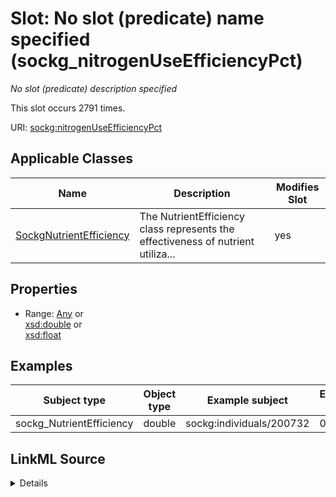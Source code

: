

# Slot: No slot (predicate) name specified (sockg_nitrogenUseEfficiencyPct)


_No slot (predicate) description specified_






This slot occurs 2791 times.


URI: [sockg:nitrogenUseEfficiencyPct](https://idir.uta.edu/sockg-ontology/docs/nitrogenUseEfficiencyPct)



<!-- no inheritance hierarchy -->





## Applicable Classes

| Name | Description | Modifies Slot |
| --- | --- | --- |
| [SockgNutrientEfficiency](../classes/SockgNutrientEfficiency.md) | The NutrientEfficiency class represents the effectiveness of nutrient utiliza... |  yes  |







## Properties

* Range: [Any](../classes/Any.md)&nbsp;or&nbsp;<br />[xsd:double](http://www.w3.org/2001/XMLSchema#double)&nbsp;or&nbsp;<br />[xsd:float](http://www.w3.org/2001/XMLSchema#float)






## Examples

| Subject type | Object type | Example subject | Example object | Occurrences |
| --- | --- | --- | --- | --- |
| sockg_NutrientEfficiency | double | sockg:individuals/200732 | 0.0 | 2791 |




## LinkML Source

<details>

```yaml
name: sockg_nitrogenUseEfficiencyPct
annotations:
  count:
    tag: count
    value: 2791
description: No slot (predicate) description specified
title: No slot (predicate) name specified
examples:
- object:
    example_object: '0.0'
    example_object_type: double
    example_predicate: sockg:nitrogenUseEfficiencyPct
    example_subject: sockg:individuals/200732
    example_subject_type: sockg_NutrientEfficiency
from_schema: soc-kg
rank: 1000
domain: sockg_NutrientEfficiency
slot_uri: sockg:nitrogenUseEfficiencyPct
alias: sockg_nitrogenUseEfficiencyPct
domain_of:
- sockg_NutrientEfficiency
range: Any
any_of:
- range: double
- range: float

```
</details>